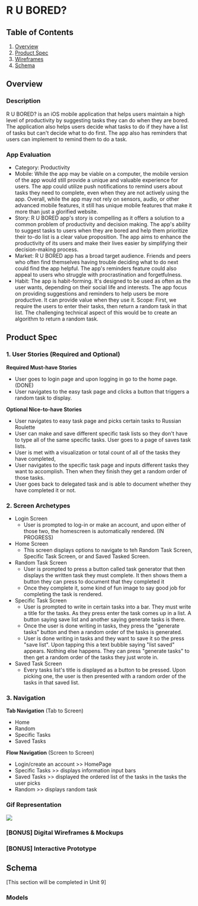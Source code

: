 # R U BORED?

## Table of Contents
1. [Overview](#Overview)
1. [Product Spec](#Product-Spec)
1. [Wireframes](#Wireframes)
2. [Schema](#Schema)

## Overview
### Description
R U BORED? is an iOS mobile application that helps users maintain a high level of productivity by suggesting tasks they can do when they are bored. The application also helps users decide what tasks to do if they have a list of tasks but can't decide what to do first. The app also has reminders that users can implement to remind them to do a task. 
### App Evaluation
- Category: Productivity 
- Mobile: While the app may be viable on a computer, the mobile version of the app would still provide a unique and valuable experience for users. The app could utilize push notifications to remind users about tasks they need to complete, even when they are not actively using the app. Overall, while the app may not rely on sensors, audio, or other advanced mobile features, it still has unique mobile features that make it more than just a glorified website.
- Story: R U BORED app's story is compelling as it offers a solution to a common problem of productivity and decision making. The app's ability to suggest tasks to users when they are bored and help them prioritize their to-do list is a clear value proposition. The app aims to enhance the productivity of its users and make their lives easier by simplifying their decision-making process.
- Market: R U BORED app has a broad target audience. Friends and peers who often find themselves having trouble deciding what to do next could find the app helpful. The app's reminders feature could also appeal to users who struggle with procrastination and forgetfulness.
- Habit: The app is habit-forming. It's designed to be used as often as the user wants, depending on their social life and interests. The app focus on providing suggestions and reminders to help users be more productive. It can provide value when they use it.
Scope: First, we require the users to enter their tasks, then return a random task in that list. The challenging technical aspect of this would be to create an algorithm to return a random task.

## Product Spec

### 1. User Stories (Required and Optional)

**Required Must-have Stories**
* User goes to login page and upon logging in go to the home page.(DONE)
* User navigates to the easy task page and clicks a button that triggers a random task to display. 

**Optional Nice-to-have Stories**

*  User navigates to easy task page and picks certain tasks to Russian Roulette 
*  User can make and save different specific task lists so they don't have to type all of the same specific tasks. User goes to a page of saves task lists. 
*  User is met with a visualization or total count of all of the tasks they have completed, 
* User navigates to the specific task page and inputs different tasks they want to accomplish. Then when they finish they get a random order of those tasks. 
* User goes back to delegated task and is able to document whether they have completed it or not. 



### 2. Screen Archetypes

* Login Screen
    * User is prompted to log-in or make an account, and upon either of those two, the homescreen is automatically rendered. (IN PROGRESS)
* Home Screen 
   * This screen displays options to navigate to teh Random Task Screen, Specific Task Screen, or and Saved Tasked Screen. 
* Random Task Screen
   * User is prompted to press a button called task generator that then displays the written task they must complete. It then shows them a button they can press to document that they completed it
   * Once they complete it, some kind of fun image to say good job for completing the task is rendered. 
* Specific Task Screen
    * User is prompted to write in certain tasks into a bar. They must write a title for the tasks. As they press enter the task comes up in a list. A button saying save list and another saying generate tasks is there. 
    * Once the user is done writing in tasks, they press the "generate tasks" button and then a random order of the tasks is generated.
    * User is done writing in tasks and they want to save it so the press "save list". Upon tapping this a text bubble saying "list saved" appears. Nothing else happens. They can press "generate tasks" to then get a random order of the tasks they just wrote in. 
* Saved Task Screen 
    * Every tasks list's title is displayed as a button to be pressed. Upon picking one, the user is then presented with a random order of the tasks in that saved list. 

### 3. Navigation

**Tab Navigation** (Tab to Screen)

* Home
* Random 
* Specific Tasks
* Saved Tasks


**Flow Navigation** (Screen to Screen)
* Login/create an account >> HomePage 
* Specific Tasks >> displays information input bars 
* Saved Tasks >> displayed the ordered list of the tasks in the tasks the user picks
* Random >> displays random task

### Gif Representation 
![](bored.gif)

### [BONUS] Digital Wireframes & Mockups

### [BONUS] Interactive Prototype

## Schema 
[This section will be completed in Unit 9]
### Models
